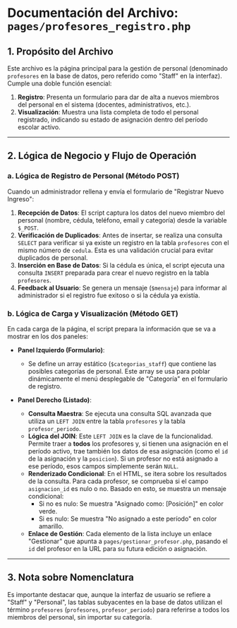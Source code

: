 # Documentación del Archivo: `pages/profesores_registro.php`

## 1. Propósito del Archivo

Este archivo es la página principal para la gestión de personal (denominado `profesores` en la base de datos, pero referido como "Staff" en la interfaz). Cumple una doble función esencial:

1.  **Registro**: Presenta un formulario para dar de alta a nuevos miembros del personal en el sistema (docentes, administrativos, etc.).
2.  **Visualización**: Muestra una lista completa de todo el personal registrado, indicando su estado de asignación dentro del período escolar activo.

---

## 2. Lógica de Negocio y Flujo de Operación

### a. Lógica de Registro de Personal (Método POST)

Cuando un administrador rellena y envía el formulario de "Registrar Nuevo Ingreso":

1.  **Recepción de Datos**: El script captura los datos del nuevo miembro del personal (nombre, cédula, teléfono, email y categoría) desde la variable `$_POST`.
2.  **Verificación de Duplicados**: Antes de insertar, se realiza una consulta `SELECT` para verificar si ya existe un registro en la tabla `profesores` con el mismo número de `cedula`. Esta es una validación crucial para evitar duplicados de personal.
3.  **Inserción en Base de Datos**: Si la cédula es única, el script ejecuta una consulta `INSERT` preparada para crear el nuevo registro en la tabla `profesores`.
4.  **Feedback al Usuario**: Se genera un mensaje (`$mensaje`) para informar al administrador si el registro fue exitoso o si la cédula ya existía.

### b. Lógica de Carga y Visualización (Método GET)

En cada carga de la página, el script prepara la información que se va a mostrar en los dos paneles:

*   **Panel Izquierdo (Formulario)**:
    *   Se define un array estático (`$categorias_staff`) que contiene las posibles categorías de personal. Este array se usa para poblar dinámicamente el menú desplegable de "Categoría" en el formulario de registro.

*   **Panel Derecho (Listado)**:
    *   **Consulta Maestra**: Se ejecuta una consulta SQL avanzada que utiliza un `LEFT JOIN` entre la tabla `profesores` y la tabla `profesor_periodo`.
    *   **Lógica del JOIN**: Este `LEFT JOIN` es la clave de la funcionalidad. Permite traer a **todos** los profesores y, si tienen una asignación en el período activo, trae también los datos de esa asignación (como el `id` de la asignación y la `posicion`). Si un profesor no está asignado a ese período, esos campos simplemente serán `NULL`.
    *   **Renderizado Condicional**: En el HTML, se itera sobre los resultados de la consulta. Para cada profesor, se comprueba si el campo `asignacion_id` es nulo o no. Basado en esto, se muestra un mensaje condicional:
        *   Si no es nulo: Se muestra "Asignado como: [Posición]" en color verde.
        *   Si es nulo: Se muestra "No asignado a este período" en color amarillo.
    *   **Enlace de Gestión**: Cada elemento de la lista incluye un enlace "Gestionar" que apunta a `pages/gestionar_profesor.php`, pasando el `id` del profesor en la URL para su futura edición o asignación.

---

## 3. Nota sobre Nomenclatura

Es importante destacar que, aunque la interfaz de usuario se refiere a "Staff" y "Personal", las tablas subyacentes en la base de datos utilizan el término `profesores` (`profesores`, `profesor_periodo`) para referirse a todos los miembros del personal, sin importar su categoría.

